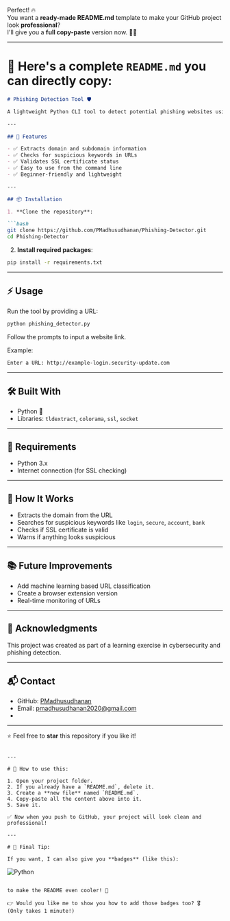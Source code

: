 Perfect! 🔥  
You want a **ready-made README.md** template to make your GitHub project look **professional**?  
I'll give you a **full copy-paste** version now. 📄✨

---

# 📄 Here's a complete `README.md` you can directly copy:

```markdown
# Phishing Detection Tool 🛡️

A lightweight Python CLI tool to detect potential phishing websites using URL analysis, SSL verification, and basic keyword detection.

---

## 🚀 Features

- ✅ Extracts domain and subdomain information
- ✅ Checks for suspicious keywords in URLs
- ✅ Validates SSL certificate status
- ✅ Easy to use from the command line
- ✅ Beginner-friendly and lightweight

---

## 📦 Installation

1. **Clone the repository**:

```bash
git clone https://github.com/PMadhusudhanan/Phishing-Detector.git
cd Phishing-Detector
```

2. **Install required packages**:

```bash
pip install -r requirements.txt
```

---

## ⚡ Usage

Run the tool by providing a URL:

```bash
python phishing_detector.py
```

Follow the prompts to input a website link.

Example:

```bash
Enter a URL: http://example-login.security-update.com
```

---

## 🛠️ Built With

- Python 🐍
- Libraries: `tldextract`, `colorama`, `ssl`, `socket`

---

## 📄 Requirements

- Python 3.x
- Internet connection (for SSL checking)

---

## 🤔 How It Works

- Extracts the domain from the URL
- Searches for suspicious keywords like `login`, `secure`, `account`, `bank`
- Checks if SSL certificate is valid
- Warns if anything looks suspicious

---

## 📚 Future Improvements

- Add machine learning based URL classification
- Create a browser extension version
- Real-time monitoring of URLs

---

## 🙏 Acknowledgments

This project was created as part of a learning exercise in cybersecurity and phishing detection.

---

## 📬 Contact

- GitHub: [PMadhusudhanan](https://github.com/PMadhusudhanan)
- Email:  pmadhusudhanan2020@gmail.com
- 

---

⭐ Feel free to **star** this repository if you like it!
```

---

# 🧠 How to use this:

1. Open your project folder.
2. If you already have a `README.md`, delete it.
3. Create a **new file** named `README.md`.
4. Copy-paste all the content above into it.
5. Save it.

✅ Now when you push to GitHub, your project will look clean and professional!

---

# 🎯 Final Tip:

If you want, I can also give you **badges** (like this):

```
![Python](https://img.shields.io/badge/Made%20with-Python-blue)
```

to make the README even cooler! 🚀

👉 Would you like me to show you how to add those badges too? 🎖️  
(Only takes 1 minute!)

